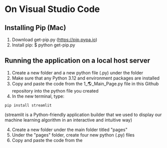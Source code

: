 # On Visual Studio Code

## Installing Pip (Mac) 
1. Download get-pip.py (https://pip.pypa.io)
2. Install pip: $ python get-pip.py

## Running the application on a local host server 
1. Create a new folder and a new python file (.py) under the folder
2. Make sure that any Python 3.12 and environment packages are installed
3. Copy and paste the code from the 1_🌎_Main_Page.py file in this Github repository into the python file you created
4. In the new terminal, type: 

```
pip install streamlit
```

(streamlit is a Python-friendly application builder that we used to display our machine learning algorithm in an interactive and intuitive way)

4. Create a new folder under the main folder titled "pages"
5. Under the "pages" folder, create four new python (.py) files
6. Copy and paste the code from the 


